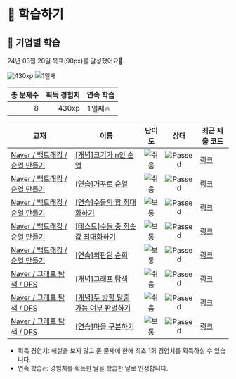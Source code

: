 # 📖 학습하기

## 🚀 기업별 학습
24년 03월 20일 목표(90px)를 달성했어요🥳.

![430xp](https://img.shields.io/badge/EXP-430xp-%235cb85c.svg?for-the-badge)
![1일째](https://img.shields.io/badge/연속학습-1일째-%23E34F26.svg?for-the-badge)

|총 문제수|획득 경험치|연속 학습|
|---:|---:|---|
8|430xp|1일째🔥|

|교재|이름|난이도|상태|최근 제출 코드|
|---|---|:---:|:---:|---|
|[Naver / 백트래킹 / 순열 만들기](https://www.codetree.ai/missions?missionId=14)|[[개념]크기가 n인 순열](https://www.codetree.ai/missions/14/problems/n-permutation)|![쉬움][easy]|![Passed][passed]|[링크](https://github.com/versatile0010/codetree-TILs/blob/main/240320/%ED%81%AC%EA%B8%B0%EA%B0%80%20n%EC%9D%B8%20%EC%88%9C%EC%97%B4/n-permutation.java)|
|[Naver / 백트래킹 / 순열 만들기](https://www.codetree.ai/missions?missionId=14)|[[연습]거꾸로 순열](https://www.codetree.ai/missions/14/problems/backward-permutation)|![쉬움][easy]|![Passed][passed]|[링크](https://github.com/versatile0010/codetree-TILs/blob/main/240320/%EA%B1%B0%EA%BE%B8%EB%A1%9C%20%EC%88%9C%EC%97%B4/backward-permutation.java)|
|[Naver / 백트래킹 / 순열 만들기](https://www.codetree.ai/missions?missionId=14)|[[연습]수들의 합 최대화하기](https://www.codetree.ai/missions/14/problems/max-sum-of-numbers)|![보통][medium]|![Passed][passed]|[링크](https://github.com/versatile0010/codetree-TILs/blob/main/240320/%EC%88%98%EB%93%A4%EC%9D%98%20%ED%95%A9%20%EC%B5%9C%EB%8C%80%ED%99%94%ED%95%98%EA%B8%B0/max-sum-of-numbers.java)|
|[Naver / 백트래킹 / 순열 만들기](https://www.codetree.ai/missions?missionId=14)|[[테스트]수들 중 최솟값 최대화하기](https://www.codetree.ai/missions/14/problems/maximin-of-numbers)|![보통][medium]|![Passed][passed]|[링크](https://github.com/versatile0010/codetree-TILs/blob/main/240320/%EC%88%98%EB%93%A4%20%EC%A4%91%20%EC%B5%9C%EC%86%9F%EA%B0%92%20%EC%B5%9C%EB%8C%80%ED%99%94%ED%95%98%EA%B8%B0/maximin-of-numbers.java)|
|[Naver / 백트래킹 / 순열 만들기](https://www.codetree.ai/missions?missionId=14)|[[연습]외판원 순회](https://www.codetree.ai/missions/14/problems/traveling-salesman-problem)|![보통][medium]|![Passed][passed]|[링크](https://github.com/versatile0010/codetree-TILs/blob/main/240320/%EC%99%B8%ED%8C%90%EC%9B%90%20%EC%88%9C%ED%9A%8C/traveling-salesman-problem.java)|
|[Naver / 그래프 탐색 / DFS](https://www.codetree.ai/missions?missionId=14)|[[개념]그래프 탐색](https://www.codetree.ai/missions/14/problems/graph-traversal)|![쉬움][easy]|![Passed][passed]|[링크](https://github.com/versatile0010/codetree-TILs/blob/main/240320/%EA%B7%B8%EB%9E%98%ED%94%84%20%ED%83%90%EC%83%89/graph-traversal.java)|
|[Naver / 그래프 탐색 / DFS](https://www.codetree.ai/missions?missionId=14)|[[개념]두 방향 탈출 가능 여부 판별하기](https://www.codetree.ai/missions/14/problems/determine-escapableness-with-2-ways)|![쉬움][easy]|![Passed][passed]|[링크](https://github.com/versatile0010/codetree-TILs/blob/main/240320/%EB%91%90%20%EB%B0%A9%ED%96%A5%20%ED%83%88%EC%B6%9C%20%EA%B0%80%EB%8A%A5%20%EC%97%AC%EB%B6%80%20%ED%8C%90%EB%B3%84%ED%95%98%EA%B8%B0/determine-escapableness-with-2-ways.java)|
|[Naver / 그래프 탐색 / DFS](https://www.codetree.ai/missions?missionId=14)|[[연습]마을 구분하기](https://www.codetree.ai/missions/14/problems/seperate-village)|![보통][medium]|![Passed][passed]|[링크](https://github.com/versatile0010/codetree-TILs/blob/main/240320/%EB%A7%88%EC%9D%84%20%EA%B5%AC%EB%B6%84%ED%95%98%EA%B8%B0/seperate-village.java)|


* 획득 경험치: 해설을 보지 않고 푼 문제에 한해 최초 1회 경험치를 획득하실 수 있습니다.
* 연속 학습🔥: 경험치를 획득한 날을 학습한 날로 인정합니다.










[b5]: https://img.shields.io/badge/Bronze_5-%235D3E31.svg
[b4]: https://img.shields.io/badge/Bronze_4-%235D3E31.svg
[b3]: https://img.shields.io/badge/Bronze_3-%235D3E31.svg
[b2]: https://img.shields.io/badge/Bronze_2-%235D3E31.svg
[b1]: https://img.shields.io/badge/Bronze_1-%235D3E31.svg
[s5]: https://img.shields.io/badge/Silver_5-%23394960.svg
[s4]: https://img.shields.io/badge/Silver_4-%23394960.svg
[s3]: https://img.shields.io/badge/Silver_3-%23394960.svg
[s2]: https://img.shields.io/badge/Silver_2-%23394960.svg
[s1]: https://img.shields.io/badge/Silver_1-%23394960.svg
[g5]: https://img.shields.io/badge/Gold_5-%23FFC433.svg
[g4]: https://img.shields.io/badge/Gold_4-%23FFC433.svg
[g3]: https://img.shields.io/badge/Gold_3-%23FFC433.svg
[g2]: https://img.shields.io/badge/Gold_2-%23FFC433.svg
[g1]: https://img.shields.io/badge/Gold_1-%23FFC433.svg
[p5]: https://img.shields.io/badge/Platinum_5-%2376DDD8.svg
[p4]: https://img.shields.io/badge/Platinum_4-%2376DDD8.svg
[p3]: https://img.shields.io/badge/Platinum_3-%2376DDD8.svg
[p2]: https://img.shields.io/badge/Platinum_2-%2376DDD8.svg
[p1]: https://img.shields.io/badge/Platinum_1-%2376DDD8.svg
[passed]: https://img.shields.io/badge/Passed-%23009D27.svg
[failed]: https://img.shields.io/badge/Failed-%23D24D57.svg
[easy]: https://img.shields.io/badge/쉬움-%235cb85c.svg?for-the-badge
[medium]: https://img.shields.io/badge/보통-%23FFC433.svg?for-the-badge
[hard]: https://img.shields.io/badge/어려움-%23D24D57.svg?for-the-badge